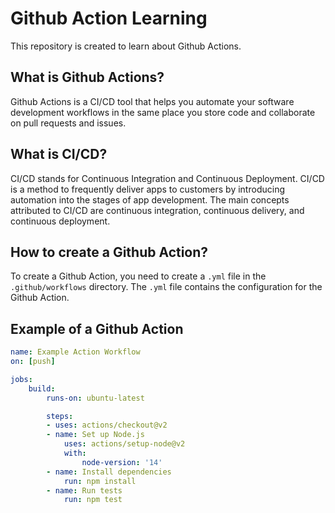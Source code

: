 # Github Action Learning

This repository is created to learn about Github Actions.

## What is Github Actions?

Github Actions is a CI/CD tool that helps you automate your software development workflows in the same place you store code and collaborate on pull requests and issues.

## What is CI/CD?

CI/CD stands for Continuous Integration and Continuous Deployment. CI/CD is a method to frequently deliver apps to customers by introducing automation into the stages of app development. The main concepts attributed to CI/CD are continuous integration, continuous delivery, and continuous deployment.

## How to create a Github Action?

To create a Github Action, you need to create a `.yml` file in the `.github/workflows` directory. The `.yml` file contains the configuration for the Github Action.

## Example of a Github Action

```yaml
name: Example Action Workflow
on: [push]

jobs:
    build:
        runs-on: ubuntu-latest

        steps:
        - uses: actions/checkout@v2
        - name: Set up Node.js
            uses: actions/setup-node@v2
            with:
                node-version: '14'
        - name: Install dependencies
            run: npm install
        - name: Run tests
            run: npm test
```
